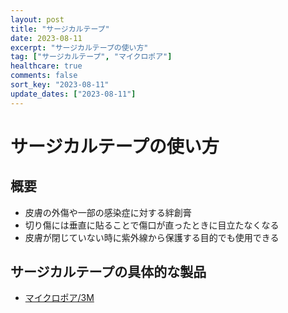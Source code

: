 ```yaml
---
layout: post
title: "サージカルテープ"
date: 2023-08-11
excerpt: "サージカルテープの使い方"
tag: ["サージカルテープ", "マイクロポア"]
healthcare: true
comments: false
sort_key: "2023-08-11"
update_dates: ["2023-08-11"]
---
```


# サージカルテープの使い方

## 概要
 - 皮膚の外傷や一部の感染症に対する絆創膏
 - 切り傷には垂直に貼ることで傷口が直ったときに目立たなくなる
 - 皮膚が閉じていない時に紫外線から保護する目的でも使用できる

## サージカルテープの具体的な製品
 - [マイクロポア/3M](https://www.3mcompany.jp/3M/ja_JP/personal-health-care-jp/medical/surgicaltape/)

